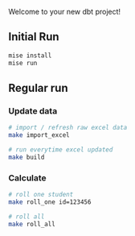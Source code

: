 Welcome to your new dbt project!

## Initial Run

```bash
mise install
mise run
```

## Regular run

### Update data
```bash
# import / refresh raw excel data
make import_excel

# run everytime excel updated
make build
```

### Calculate

```bash
# roll one student
make roll_one id=123456

# roll all
make roll_all
```
